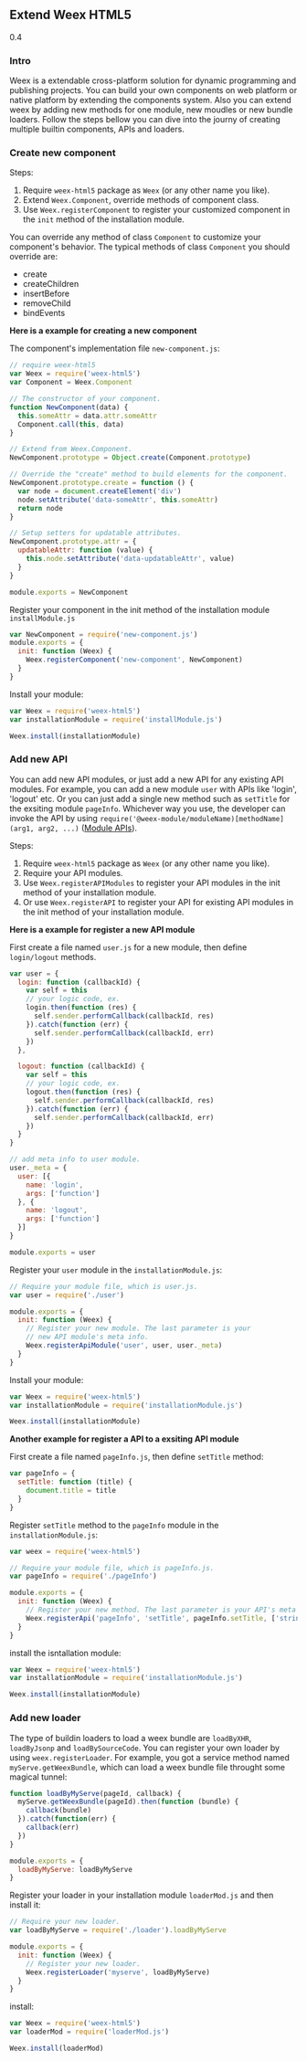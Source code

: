 ## Extend Weex HTML5
<span class="weex-version">0.4</span>

### Intro

Weex is a extendable cross-platform solution for dynamic programming and publishing projects. You can build your own components on web platform or native platform by extending the components system. Also you can extend weex by adding new methods for one module, new moudles or new bundle loaders. Follow the steps bellow you can dive into the journy of creating multiple builtin components, APIs and loaders.

### Create new component

Steps:

1. Require `weex-html5` package as `Weex` (or any other name you like).
2. Extend `Weex.Component`, override methods of component class.
3. Use `Weex.registerComponent` to register your customized component in the `init` method of the installation module.

You can override any method of class `Component` to customize your component's behavior. The typical methods of class `Component` you should override are:

* create
* createChildren
* insertBefore
* removeChild
* bindEvents

**Here is a example for creating a new component**

The component's implementation file `new-component.js`:

```javascript
// require weex-html5
var Weex = require('weex-html5')
var Component = Weex.Component

// The constructor of your component.
function NewComponent(data) {
  this.someAttr = data.attr.someAttr
  Component.call(this, data)
}

// Extend from Weex.Component.
NewComponent.prototype = Object.create(Component.prototype)

// Override the "create" method to build elements for the component.
NewComponent.prototype.create = function () {
  var node = document.createElement('div')
  node.setAttribute('data-someAttr', this.someAttr)
  return node
}

// Setup setters for updatable attributes.
NewComponent.prototype.attr = {
  updatableAttr: function (value) {
    this.node.setAttribute('data-updatableAttr', value)
  }
}

module.exports = NewComponent
```

Register your component in the init method of the installation module `installModule.js`

```javascript
var NewComponent = require('new-component.js')
module.exports = {
  init: function (Weex) {
    Weex.registerComponent('new-component', NewComponent)
  }
}
```

Install your module:

```javascript
var Weex = require('weex-html5')
var installationModule = require('installModule.js')

Weex.install(installationModule)
```

### Add new API

You can add new API modules, or just add a new API for any existing API modules. For example, you can add a new module `user` with APIs like 'login', 'logout' etc. Or you can just add a single new method such as `setTitle` for the exsiting module `pageInfo`. Whichever way you use, the developer can invoke the API by using `require('@weex-module/moduleName)[methodName](arg1, arg2, ...)` ([Module APIs](../references/api.md)).

Steps:

1. Require `weex-html5` package as `Weex` (or any other name you like).
2. Require your API modules.
3. Use `Weex.registerAPIModules` to register your API modules in the init method of your installation module.
4. Or use `Weex.registerAPI` to register your API for existing API modules in the init method of your installation module.

**Here is a example for register a new API module**

First create a file named `user.js` for a new module, then define `login/logout` methods.

```javascript
var user = {
  login: function (callbackId) {
    var self = this
    // your logic code, ex.
    login.then(function (res) {
      self.sender.performCallback(callbackId, res)
    }).catch(function (err) {
      self.sender.performCallback(callbackId, err)
    })
  },

  logout: function (callbackId) {
    var self = this
    // your logic code, ex.
    logout.then(function (res) {
      self.sender.performCallback(callbackId, res)
    }).catch(function (err) {
      self.sender.performCallback(callbackId, err)
    })
  }
}

// add meta info to user module.
user._meta = {
  user: [{
    name: 'login',
    args: ['function']
  }, {
    name: 'logout',
    args: ['function']
  }]
}

module.exports = user
```

Register your `user` module in the `installationModule.js`:

```javascript
// Require your module file, which is user.js.
var user = require('./user')

module.exports = {
  init: function (Weex) {
    // Register your new module. The last parameter is your
    // new API module's meta info.
    Weex.registerApiModule('user', user, user._meta)
  }
}
```

Install your module:

```javascript
var Weex = require('weex-html5')
var installationModule = require('installationModule.js')

Weex.install(installationModule)
```


**Another example for register a API to a exsiting API module**

First create a file named `pageInfo.js`, then define `setTitle` method:

```javascript
var pageInfo = {
  setTitle: function (title) {
    document.title = title
  }
}
```

Register `setTitle` method to the `pageInfo` module in the `installationModule.js`:

```javascript
var weex = require('weex-html5')

// Require your module file, which is pageInfo.js.
var pageInfo = require('./pageInfo')

module.exports = {
  init: function (Weex) {
    // Register your new method. The last parameter is your API's meta info.
    Weex.registerApi('pageInfo', 'setTitle', pageInfo.setTitle, ['string', 'string'])
  }
}
```

install the isntallation module:

```javascript
var Weex = require('weex-html5')
var installationModule = require('installationModule.js')

Weex.install(installationModule)
```

### Add new loader

The type of buildin loaders to load a weex bundle are `loadByXHR`, `loadByJsonp` and `loadBySourceCode`. You can register your own loader by using `weex.registerLoader`. For example, you got a service method named `myServe.getWeexBundle`, which can load a weex bundle file throught some magical tunnel:

```javascript
function loadByMyServe(pageId, callback) {
  myServe.getWeexBundle(pageId).then(function (bundle) {
    callback(bundle)
  }).catch(function(err) {
    callback(err)
  })
}

module.exports = {
  loadByMyServe: loadByMyServe
}
```

Register your loader in your installation module `loaderMod.js` and then install it:

```javascript
// Require your new loader.
var loadByMyServe = require('./loader').loadByMyServe

module.exports = {
  init: function (Weex) {
    // Register your new loader.
    Weex.registerLoader('myserve', loadByMyServe)
  }
}
```

install:

```javascript
var Weex = require('weex-html5')
var loaderMod = require('loaderMod.js')

Weex.install(loaderMod)
```




